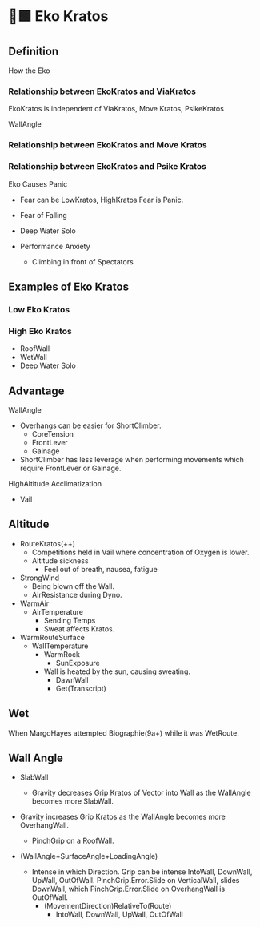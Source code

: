 # 🔷🟩 Eko Kratos

## Definition

How the Eko

### Relationship between EkoKratos and ViaKratos

EkoKratos is independent of ViaKratos, Move Kratos, PsikeKratos

WallAngle

### Relationship between EkoKratos and Move Kratos

### Relationship between EkoKratos and Psike Kratos

Eko Causes Panic

- Fear can be LowKratos, HighKratos Fear is Panic.
- Fear of Falling
- Deep Water Solo

- Performance Anxiety
    - Climbing in front of Spectators

## Examples of Eko Kratos

### Low Eko Kratos

### High Eko Kratos

- RoofWall
- WetWall
- Deep Water Solo

## Advantage

WallAngle

- Overhangs can be easier for ShortClimber.
    - CoreTension
    - FrontLever
    - Gainage
- ShortClimber has less leverage when performing movements which require FrontLever or Gainage.

HighAltitude Acclimatization

- Vail

## Altitude

- RouteKratos(++)
    - Competitions held in Vail where concentration of Oxygen is lower.
    - Altitude sickness
        - Feel out of breath, nausea, fatigue
- StrongWind
    - Being blown off the Wall.
    - AirResistance during Dyno.
- WarmAir
    - AirTemperature
        - Sending Temps
        - Sweat affects Kratos.
- WarmRouteSurface
    - WallTemperature
        - WarmRock
            - SunExposure
        - Wall is heated by the sun, causing sweating.
            - DawnWall
            - Get(Transcript)

## Wet

When MargoHayes attempted Biographie(9a+) while it was WetRoute.

## Wall Angle

- SlabWall
    - Gravity decreases Grip Kratos of Vector into Wall as the WallAngle becomes more SlabWall.
- Gravity increases Grip Kratos as the WallAngle becomes more OverhangWall.
    - PinchGrip on a RoofWall.

- (WallAngle+SurfaceAngle+LoadingAngle)
    - Intense in which Direction. Grip can be intense IntoWall, DownWall, UpWall, OutOfWall. PinchGrip.Error.Slide on VerticalWall, slides DownWall, which PinchGrip.Error.Slide on OverhangWall is OutOfWall.
        - (MovementDirection)RelativeTo(Route)
            - IntoWall, DownWall, UpWall, OutOfWall
